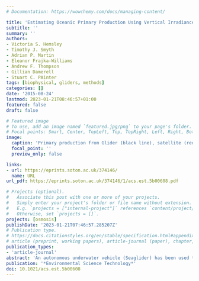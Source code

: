 ```yaml
---
# Documentation: https://wowchemy.com/docs/managing-content/

title: 'Estimating Oceanic Primary Production Using Vertical Irradiance and Chlorophyll Profiles from Ocean Gliders in the North Atlantic'
subtitle: ''
summary: ''
authors:
- Victoria S. Hemsley
- Timothy J. Smyth
- Adrian P. Martin
- Eleanor Frajka-Williams
- Andrew F. Thompson
- Gillian Damerell
- Stuart C. PAinter
tags: [biophysical, gliders, methods]
categories: []
date: '2015-08-24'
lastmod: 2023-01-21T08:46:57+01:00
featured: false
draft: false

# Featured image
# To use, add an image named `featured.jpg/png` to your page's folder.
# Focal points: Smart, Center, TopLeft, Top, TopRight, Left, Right, BottomLeft, Bottom, BottomRight.
image:
  caption: 'Primary production from Glider (black line), satellite (red dia- monds) and in situ 13C (blue circles)'
  focal_point: ''
  preview_only: false

links:
- url: https://eprints.soton.ac.uk/374146/
  name: URL
url_pdf: https://eprints.soton.ac.uk/374146/1/acs.est.5b00608.pdf

# Projects (optional).
#   Associate this post with one or more of your projects.
#   Simply enter your project's folder or file name without extension.
#   E.g. `projects = ["internal-project"]` references `content/project/deep-learning/index.md`.
#   Otherwise, set `projects = []`.
projects: [osmosis]
publishDate: '2023-01-21T07:46:57.285207Z'
# Publication type.
# https://docs.citationstyles.org/en/stable/specification.html#appendix-iii-types
# article (preprint, working papers), article-journal (paper), chapter, dataset, document (catch all), motion_picture (video), post (post on online forum), post-weblog (post on blog), report (technical report, with container-title for chapter within larger report), software, thesis, citation-key (bibtex key) or citation-label (Ferr78, formatted as output label), doi, event-title (name of event), event-place (geographic location), keyword, language (e.g., en or de), license (copyright information), note (descriptive note), publisher, title, t
publication_types:
- 'article-journal'
abstract: 'An autonomous underwater vehicle (Seaglider) has been used to estimate marine primary production (PP) using a combination of irradiance and fluorescence vertical profiles. This method provides estimates for depth-resolved and temporally evolving PP on fine spatial scales in the absence of ship-based calibrations. We describe techniques to correct for known issues associated with long autonomous deployments such as sensor calibration drift and fluorescence quenching. Comparisons were made between the Seaglider, stable isotope (13C) and satellite estimates of PP. The Seaglider-based PP estimates were comparable to both satellite estimates and stable isotope measurements.'
publication: '*Environmental Science Technology*'
doi: 10.1021/acs.est.5b00608
---
```

